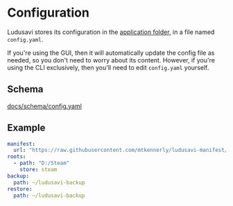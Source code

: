 # Configuration
Ludusavi stores its configuration in the [application folder](/docs/help/application-folder.md),
in a file named `config.yaml`.

If you're using the GUI, then it will automatically update the config file
as needed, so you don't need to worry about its content. However, if you're
using the CLI exclusively, then you'll need to edit `config.yaml` yourself.

## Schema
[docs/schema/config.yaml](/docs/schema/config.yaml)

## Example
```yaml
manifest:
  url: "https://raw.githubusercontent.com/mtkennerly/ludusavi-manifest/master/data/manifest.yaml"
roots:
  - path: "D:/Steam"
    store: steam
backup:
  path: ~/ludusavi-backup
restore:
  path: ~/ludusavi-backup
```
